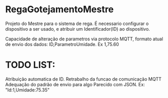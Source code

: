 ﻿# RegaGotejamentoMestre
Projeto do Mestre para o sistema de rega. É necessario configurar o dispositivo a ser usado, e atribuir um Identificador(ID) ao dispositivo.

Capacidade de alteração de parametros via protocolo MQTT, formato atual de envio dos dados: ID,ParametroUmidade. Ex 1,75.60

# TODO LIST:
Atribuição automatica de ID.
Retrabalho da funcao de comunicação MQTT
Adequação do padrão de envio para algo Parecido com JSON. Ex: "Id:1,Umidade:75.35"